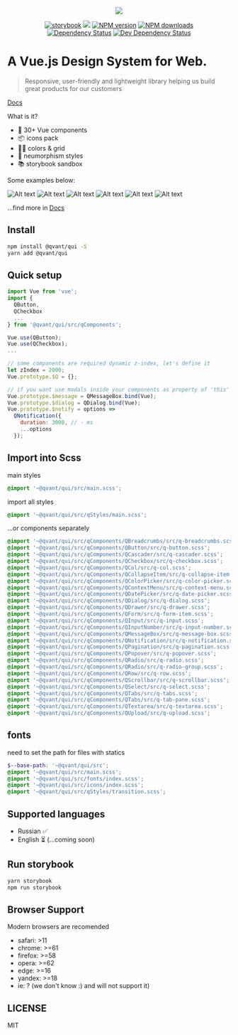 <p align="center">
  <img src="/.readme-assets/qui-logo.svg?raw=true" />
</p>

<p align="center" class="unchanged rich-diff-level-one">
<!--BADGES-->
<span class="badge-shields"><a href="https://qvant-lab.github.io/qui" title="storybook"><img src="https://img.shields.io/badge/storybook-yes-green.svg" alt="storybook" /></a></span> <span class="badge-shields"><img src="https://img.shields.io/badge/responsive-yes-green.svg" /></span> <span class="badge-npmversion"><a href="https://npmjs.org/package/@qvant/qui" title="View this project on NPM"><img src="https://img.shields.io/npm/v/@qvant/qui.svg" alt="NPM version" /></a></span> <span class="badge-npmdownloads"><a href="https://npmjs.org/package/@qvant/qui" title="View this project on NPM"><img src="https://img.shields.io/npm/dm/@qvant/qui.svg" alt="NPM downloads" /></a></span></br><span class="badge-daviddm"><a href="https://david-dm.org/Qvant-lab/qui" title="View the status of this project's dependencies on DavidDM"><img src="https://img.shields.io/david/Qvant-lab/qui.svg" alt="Dependency Status" /></a></span> <span class="badge-daviddmdev"><a href="https://david-dm.org/Qvant-lab/qui#info=devDependencies" title="View the status of this project's development dependencies on DavidDM"><img src="https://img.shields.io/david/dev/Qvant-lab/qui.svg" alt="Dev Dependency Status" /></a></span><!--/BADGES--></p>

# A Vue.js Design System for Web.

> Responsive, user-friendly and lightweight library helping us build great products for our customers

[Docs](https://qvant-lab.github.io/qui/)

What is it?

- 🔩 30+ Vue components
- 📦 icons pack
- 🏳️‍🌈 colors & grid
- 🥷 neumorphism styles
- 📚 storybook sandbox

Some examples below:

![Alt text](/.readme-assets/buttons.jpg?raw=true)
![Alt text](/.readme-assets/inputs.gif?raw=true)
![Alt text](/.readme-assets/icons.gif?raw=true)
![Alt text](/.readme-assets/tables.jpg?raw=true)
![Alt text](/.readme-assets/datepicker.jpg?raw=true)
![Alt text](/.readme-assets/other.jpg?raw=true)

...find more in [Docs](https://qvant-lab.github.io/qui/)

## Install

```bash
npm install @qvant/qui -S
yarn add @qvant/qui
```

## Quick setup

```js
import Vue from 'vue';
import {
  QButton,
  QCheckbox
  ...
} from '@qvant/qui/src/qComponents';

Vue.use(QButton);
Vue.use(QCheckbox);
...

// some components are required dynamic z-index, let's define it
let zIndex = 2000;
Vue.prototype.$Q = {};

// if you want use modals inside your components as property of 'this'
Vue.prototype.$message = QMessageBox.bind(Vue);
Vue.prototype.$dialog = QDialog.bind(Vue);
Vue.prototype.$notify = options =>
  QNotification({
    duration: 3000, // - ms
    ...options
  });

```

## Import into Scss

main styles

```scss
@import '~@qvant/qui/src/main.scss';
```

import all styles

```scss
@import '~@qvant/qui/src/qStyles/main.scss';
```

...or components separately

```scss
@import '~@qvant/qui/src/qComponents/QBreadcrumbs/src/q-breadcrumbs.scss';
@import '~@qvant/qui/src/qComponents/QButton/src/q-button.scss';
@import '~@qvant/qui/src/qComponents/QCascader/src/q-cascader.scss';
@import '~@qvant/qui/src/qComponents/QCheckbox/src/q-checkbox.scss';
@import '~@qvant/qui/src/qComponents/QCol/src/q-col.scss';
@import '~@qvant/qui/src/qComponents/QCollapseItem/src/q-collapse-item.scss';
@import '~@qvant/qui/src/qComponents/QColorPicker/src/q-color-picker.scss';
@import '~@qvant/qui/src/qComponents/QContextMenu/src/q-context-menu.scss';
@import '~@qvant/qui/src/qComponents/QDatePicker/src/q-date-picker.scss';
@import '~@qvant/qui/src/qComponents/QDialog/src/q-dialog.scss';
@import '~@qvant/qui/src/qComponents/QDrawer/src/q-drawer.scss';
@import '~@qvant/qui/src/qComponents/QForm/src/q-form-item.scss';
@import '~@qvant/qui/src/qComponents/QInput/src/q-input.scss';
@import '~@qvant/qui/src/qComponents/QInputNumber/src/q-input-number.scss';
@import '~@qvant/qui/src/qComponents/QMessageBox/src/q-message-box.scss';
@import '~@qvant/qui/src/qComponents/QNotification/src/q-notification.scss';
@import '~@qvant/qui/src/qComponents/QPagination/src/q-pagination.scss';
@import '~@qvant/qui/src/qComponents/QPopover/src/q-popover.scss';
@import '~@qvant/qui/src/qComponents/QRadio/src/q-radio.scss';
@import '~@qvant/qui/src/qComponents/QRadio/src/q-radio-group.scss';
@import '~@qvant/qui/src/qComponents/QRow/src/q-row.scss';
@import '~@qvant/qui/src/qComponents/QScrollbar/src/q-scrollbar.scss';
@import '~@qvant/qui/src/qComponents/QSelect/src/q-select.scss';
@import '~@qvant/qui/src/qComponents/QTabs/src/q-tabs.scss';
@import '~@qvant/qui/src/qComponents/QTabs/src/q-tab-pane.scss';
@import '~@qvant/qui/src/qComponents/QTextarea/src/q-textarea.scss';
@import '~@qvant/qui/src/qComponents/QUpload/src/q-upload.scss';
```

## fonts

need to set the path for files with statics

```scss
$--base-path: '~@qvant/qui/src';
@import '~@qvant/qui/src/main.scss';
@import '~@qvant/qui/src/fonts/index.scss';
@import '~@qvant/qui/src/icons/index.scss';
@import '~@qvant/qui/src/qStyles/transition.scss';
```

## Supported languages

- Russian ✅
- English ⏳ (...coming soon)

## Run storybook

```bash
yarn storybook
npm run storybook
```

## Browser Support

Modern browsers are recomended

- safari: >11
- chrome: >=61
- firefox: >=58
- opera: >=62
- edge: >=16
- yandex: >=18
- ie: ? (we don't know :) and will not support it)

## LICENSE

MIT
